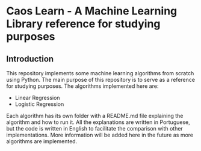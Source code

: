 # Caos Learn - A Machine Learning Library reference for studying purposes

## Introduction

This repository implements some machine learning algorithms from scratch using Python. The main purpose of this repository is to serve as a reference for studying purposes. The algorithms implemented here are:

- Linear Regression
- Logistic Regression

Each algorithm has its own folder with a README.md file explaining the algorithm and how to run it. All the explanations are written in Portuguese, but the code is written in English to facilitate the comparison with other implementations.
More information will be added here in the future as more algorithms are implemented.
